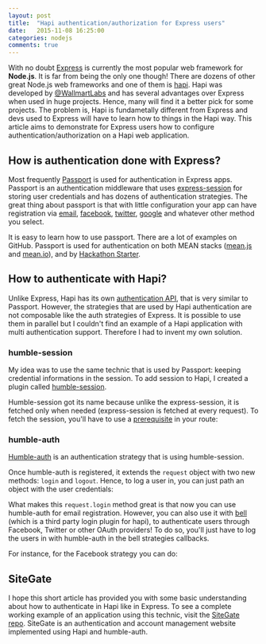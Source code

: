 ```yaml
---
layout: post
title:  "Hapi authentication/authorization for Express users"
date:   2015-11-08 16:25:00
categories: nodejs
comments: true
---
```


With no doubt [Express][express] is currently the most popular web framework for **Node.js**. It is far from being the only one though! There are dozens of other great Node.js web frameworks and one of them is [hapi][]. Hapi was developed by [@WallmartLabs][WallmartLabs] and has several advantages over Express when used in huge projects. Hence, many will find it a better pick for some projects. The problem is, Hapi is fundametally different from Express and devs used to Express will have to learn how to things in the Hapi way. This article aims to demonstrate for Express users how to configure authentication/authorization on a Hapi web application.


## How is authentication done with Express?

Most frequently [Passport][] is used for authentication in Express apps. Passport is an authentication middleware that uses [express-session][] for storing user credentials and has dozens of authentication strategies. The great thing about passport is that with little configuration your app can have registration via [email][passport-email], [facebook][passport-facebook], [twitter][passport-twitter], [google][passport-google] and whatever other method you select.

It is easy to learn how to use passport. There are a lot of examples on GitHub. Passport is used for authentication on both MEAN stacks ([mean.js][] and [mean.io][]), and by [Hackathon Starter][].


## How to authenticate with Hapi?

Unlike Express, Hapi has its own [authentication API][hapi auth], that is very similar to Passport. However, the strategies that are used by Hapi authentication are not composable like the auth strategies of Express. It is possible to use them in parallel but I couldn't find an example of a Hapi application with multi authentication support. Therefore I had to invent my own solution.


### humble-session

My idea was to use the same technic that is used by Passport: keeping credential informations in the session. To add session to Hapi, I created a plugin called [humble-session][].

Humble-session got its name because unlike the express-session, it is fetched only when needed (express-session is fetched at every request). To fetch the session, you'll have to use a [prerequisite][route pre] in your route:

<script src="https://gist.github.com/zkochan/9448753e3c8205eb1844.js?file=fetch-session.js"></script>


### humble-auth

[Humble-auth][humble-auth] is an authentication strategy that is using humble-session.

Once humble-auth is registered, it extends the `request` object with two new methods: `login` and `logout`. Hence, to log a user in, you can just path an object with the user credentials:

<script src="https://gist.github.com/zkochan/9448753e3c8205eb1844.js?file=login.js"></script>

What makes this `request.login` method great is that now you can use humble-auth for email registration. However, you can also use it with [bell][] (which is a third party login plugin for hapi), to authenticate users through Facebook, Twitter or other OAuth providers! To do so, you'll just have to log the users in with humble-auth in the bell strategies callbacks.

For instance, for the Facebook strategy you can do:

<script src="https://gist.github.com/zkochan/9448753e3c8205eb1844.js?file=facebook-strategy.js"></script>


## SiteGate

I hope this short article has provided you with some basic understanding about how to authenticate in Hapi like in Express. To see a complete working example of an application using this technic, visit the [SiteGate repo][]. SiteGate is an authentication and account management website implemented using Hapi and humble-auth.


[express]: http://expressjs.com/
[hapi]: http://hapijs.com/
[WallmartLabs]: http://www.walmartlabs.com/
[Passport]: http://passportjs.org/
[express-session]: https://github.com/expressjs/session
[passport-email]: https://github.com/zkochan/passport-email
[passport-facebook]: https://github.com/jaredhanson/passport-facebook
[passport-twitter]: https://github.com/jaredhanson/passport-twitter
[passport-google]: https://github.com/jaredhanson/passport-google-oauth
[mean.js]: http://meanjs.org/
[mean.io]: http://mean.io/#!/
[Hackathon Starter]: https://github.com/sahat/hackathon-starter
[hapi auth]: http://hapijs.com/tutorials/auth
[humble-session]: https://github.com/zkochan/humble-session
[route pre]: http://hapijs.com/api#route-prerequisites
[humble-auth]: https://github.com/zkochan/humble-auth
[bell]: https://github.com/hapijs/bell
[SiteGate repo]: https://github.com/sitegate/sitegate
